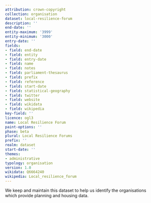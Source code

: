 ```yaml
---
attribution: crown-copyright
collection: organisation
dataset: local-resilience-forum
description: ''
end-date: ''
entity-maximum: '3999'
entity-minimum: '3000'
entry-date: ''
fields:
- field: end-date
- field: entity
- field: entry-date
- field: name
- field: notes
- field: parliament-thesaurus
- field: prefix
- field: reference
- field: start-date
- field: statistical-geography
- field: twitter
- field: website
- field: wikidata
- field: wikipedia
key-field: ''
licence: ogl3
name: Local Resilience Forum
paint-options: ''
phase: beta
plural: Local Resilience Forums
prefix: ''
realm: dataset
start-date: ''
themes:
- administrative
typology: organisation
version: 1.0
wikidata: Q6664240
wikipedia: Local_resilience_forum
---
```


We keep and maintain this dataset to help us identify the organisations which provide planning and housing data.
